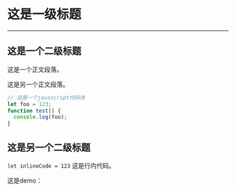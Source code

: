 # 这是一级标题

---

## 这是一个二级标题

这是一个正文段落。

这是另一个正文段落。

```javascript
// 这是一个javascript代码块
let foo = 123;
function test() {
  console.log(foo);
}
```

## 这是另一个二级标题

`let inlineCode = 123` 这是行内代码。

这是demo：

<amap></amap>
<script>
import Amap from 'demos/amap.vue';
export default {
  components: {
    Amap
  }
}
</script>

